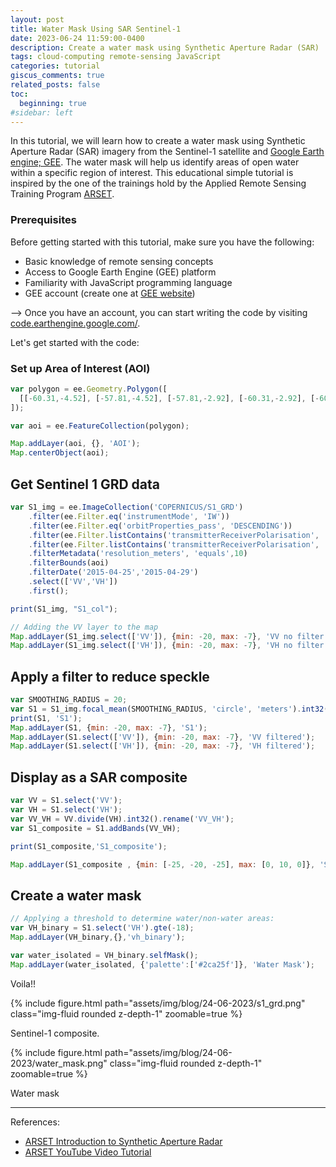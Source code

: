 ```yaml
---
layout: post
title: Water Mask Using SAR Sentinel-1
date: 2023-06-24 11:59:00-0400
description: Create a water mask using Synthetic Aperture Radar (SAR)
tags: cloud-computing remote-sensing JavaScript
categories: tutorial
giscus_comments: true
related_posts: false
toc:
  beginning: true
#sidebar: left
---
```


In this tutorial, we will learn how to create a water mask using Synthetic Aperture Radar (SAR) imagery from the Sentinel-1 satellite and [Google Earth engine; GEE](https://developers.google.com/earth-engine/). The water mask will help us identify areas of open water within a specific region of interest. This educational simple tutorial is inspired by the one of the trainings hold by the Applied Remote Sensing Training Program [ARSET](https://appliedsciences.nasa.gov/what-we-do/capacity-building/arset).

### Prerequisites

Before getting started with this tutorial, make sure you have the following:

* Basic knowledge of remote sensing concepts
* Access to Google Earth Engine (GEE) platform
* Familiarity with JavaScript programming language
* GEE account (create one at [GEE website](https://earthengine.google.com/))

--> Once you have an account, you can start writing the code by visiting [code.earthengine.google.com/](https://code.earthengine.google.com/).

Let's get started with the code:

### Set up Area of Interest (AOI)

```javascript
var polygon = ee.Geometry.Polygon([
  [[-60.31,-4.52], [-57.81,-4.52], [-57.81,-2.92], [-60.31,-2.92], [-60.31,-4.52]]
]);

var aoi = ee.FeatureCollection(polygon);

Map.addLayer(aoi, {}, 'AOI');
Map.centerObject(aoi);
```

## Get Sentinel 1 GRD data

```javascript
var S1_img = ee.ImageCollection('COPERNICUS/S1_GRD')
    .filter(ee.Filter.eq('instrumentMode', 'IW'))
    .filter(ee.Filter.eq('orbitProperties_pass', 'DESCENDING'))
    .filter(ee.Filter.listContains('transmitterReceiverPolarisation', 'VV'))
    .filter(ee.Filter.listContains('transmitterReceiverPolarisation', 'VH'))
    .filterMetadata('resolution_meters', 'equals',10)
    .filterBounds(aoi)
    .filterDate('2015-04-25','2015-04-29')
    .select(['VV','VH'])
    .first();

print(S1_img, "S1_col");

// Adding the VV layer to the map
Map.addLayer(S1_img.select(['VV']), {min: -20, max: -7}, 'VV no filter');
Map.addLayer(S1_img.select(['VH']), {min: -20, max: -7}, 'VH no filter');
```

## Apply a filter to reduce speckle

```javascript
var SMOOTHING_RADIUS = 20;
var S1 = S1_img.focal_mean(SMOOTHING_RADIUS, 'circle', 'meters').int32();
print(S1, 'S1');
Map.addLayer(S1, {min: -20, max: -7}, 'S1');
Map.addLayer(S1.select(['VV']), {min: -20, max: -7}, 'VV filtered');
Map.addLayer(S1.select(['VH']), {min: -20, max: -7}, 'VH filtered');
```

## Display as a SAR composite 

```javascript
var VV = S1.select('VV');
var VH = S1.select('VH');
var VV_VH = VV.divide(VH).int32().rename('VV_VH');
var S1_composite = S1.addBands(VV_VH);

print(S1_composite,'S1_composite');

Map.addLayer(S1_composite , {min: [-25, -20, -25], max: [0, 10, 0]}, 'S1 composite');
```

## Create a water mask
```javascript
// Applying a threshold to determine water/non-water areas:
var VH_binary = S1.select('VH').gte(-18);
Map.addLayer(VH_binary,{},'vh_binary');

var water_isolated = VH_binary.selfMask();
Map.addLayer(water_isolated, {'palette':['#2ca25f']}, 'Water Mask');
```

Voila!!

<div class="row mt-3">
    <div class="col-sm mt-3 mt-md-0">
        {% include figure.html path="assets/img/blog/24-06-2023/s1_grd.png" class="img-fluid rounded z-depth-1" zoomable=true %}
        <p class="text-center">Sentinel-1 composite.</p>
    </div>
    <div class="col-sm mt-3 mt-md-0">
        {% include figure.html path="assets/img/blog/24-06-2023/water_mask.png" class="img-fluid rounded z-depth-1" zoomable=true %}
        <p class="text-center">Water mask</p>
    </div>
</div>


***
References:
 - [ARSET Introduction to Synthetic Aperture Radar](https://appliedsciences.nasa.gov/join-mission/training/english/arset-introduction-synthetic-aperture-radar)
 - [ARSET YouTube Video Tutorial](https://www.youtube.com/watch?v=OwrLh7pjHRQ&t=2375s)